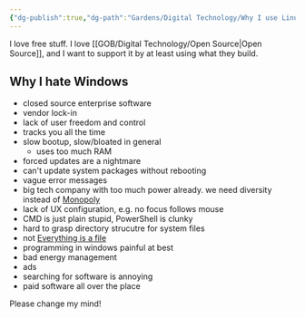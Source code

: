 ```yaml
---
{"dg-publish":true,"dg-path":"Gardens/Digital Technology/Why I use Linux.md","permalink":"/gardens/digital-technology/why-i-use-linux/","noteIcon":"1"}
---
```



I love free stuff. I love [[GOB/Digital Technology/Open Source\|Open Source]], and I want to support it by at least using what they build.
## Why I hate Windows
- closed source enterprise software
- vendor lock-in
- lack of user freedom and control
- tracks you all the time
- slow bootup, slow/bloated in general
	- uses too much RAM
- forced updates are a nightmare
- can't update system packages without rebooting
- vague error messages
- big tech company with too much power already. we need diversity instead of [Monopoly](https://en.wikipedia.org/wiki/Monopoly)
- lack of UX configuration, e.g. no focus follows mouse
- CMD is just plain stupid, PowerShell is clunky
- hard to grasp directory strucutre for system files
- not [Everything is a file](https://en.wikipedia.org/wiki/Everything_is_a_file)
- programming in windows painful at best
- bad energy management
- ads
- searching for software is annoying
- paid software all over the place

Please change my mind!